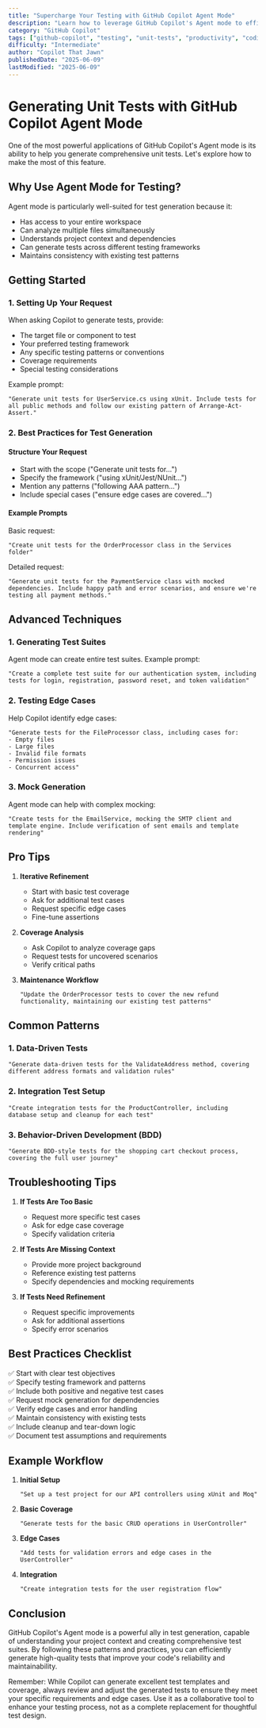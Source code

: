 ```yaml
---
title: "Supercharge Your Testing with GitHub Copilot Agent Mode"
description: "Learn how to leverage GitHub Copilot's Agent mode to efficiently generate and maintain comprehensive unit tests"
category: "GitHub Copilot"
tags: ["github-copilot", "testing", "unit-tests", "productivity", "coding"]
difficulty: "Intermediate"
author: "Copilot That Jawn"
publishedDate: "2025-06-09"
lastModified: "2025-06-09"
---
```


# Generating Unit Tests with GitHub Copilot Agent Mode

One of the most powerful applications of GitHub Copilot's Agent mode is its ability to help you generate comprehensive unit tests. Let's explore how to make the most of this feature.

## Why Use Agent Mode for Testing?

Agent mode is particularly well-suited for test generation because it:
- Has access to your entire workspace
- Can analyze multiple files simultaneously
- Understands project context and dependencies
- Can generate tests across different testing frameworks
- Maintains consistency with existing test patterns

## Getting Started

### 1. Setting Up Your Request

When asking Copilot to generate tests, provide:

- The target file or component to test
- Your preferred testing framework
- Any specific testing patterns or conventions
- Coverage requirements
- Special testing considerations

Example prompt:
```
"Generate unit tests for UserService.cs using xUnit. Include tests for all public methods and follow our existing pattern of Arrange-Act-Assert."
```

### 2. Best Practices for Test Generation

#### Structure Your Request
- Start with the scope ("Generate unit tests for...")
- Specify the framework ("using xUnit/Jest/NUnit...")
- Mention any patterns ("following AAA pattern...")
- Include special cases ("ensure edge cases are covered...")

#### Example Prompts

Basic request:
```
"Create unit tests for the OrderProcessor class in the Services folder"
```

Detailed request:
```
"Generate unit tests for the PaymentService class with mocked dependencies. Include happy path and error scenarios, and ensure we're testing all payment methods."
```

## Advanced Techniques

### 1. Generating Test Suites

Agent mode can create entire test suites. Example prompt:
```
"Create a complete test suite for our authentication system, including tests for login, registration, password reset, and token validation"
```

### 2. Testing Edge Cases

Help Copilot identify edge cases:
```
"Generate tests for the FileProcessor class, including cases for:
- Empty files
- Large files
- Invalid file formats
- Permission issues
- Concurrent access"
```

### 3. Mock Generation

Agent mode can help with complex mocking:
```
"Create tests for the EmailService, mocking the SMTP client and template engine. Include verification of sent emails and template rendering"
```

## Pro Tips

1. **Iterative Refinement**
   - Start with basic test coverage
   - Ask for additional test cases
   - Request specific edge cases
   - Fine-tune assertions

2. **Coverage Analysis**
   - Ask Copilot to analyze coverage gaps
   - Request tests for uncovered scenarios
   - Verify critical paths

3. **Maintenance Workflow**
   ```
   "Update the OrderProcessor tests to cover the new refund functionality, maintaining our existing test patterns"
   ```

## Common Patterns

### 1. Data-Driven Tests

```
"Generate data-driven tests for the ValidateAddress method, covering different address formats and validation rules"
```

### 2. Integration Test Setup

```
"Create integration tests for the ProductController, including database setup and cleanup for each test"
```

### 3. Behavior-Driven Development (BDD)

```
"Generate BDD-style tests for the shopping cart checkout process, covering the full user journey"
```

## Troubleshooting Tips

1. **If Tests Are Too Basic**
   - Request more specific test cases
   - Ask for edge case coverage
   - Specify validation criteria

2. **If Tests Are Missing Context**
   - Provide more project background
   - Reference existing test patterns
   - Specify dependencies and mocking requirements

3. **If Tests Need Refinement**
   - Request specific improvements
   - Ask for additional assertions
   - Specify error scenarios

## Best Practices Checklist

✅ Start with clear test objectives  
✅ Specify testing framework and patterns  
✅ Include both positive and negative test cases  
✅ Request mock generation for dependencies  
✅ Verify edge cases and error handling  
✅ Maintain consistency with existing tests  
✅ Include cleanup and tear-down logic  
✅ Document test assumptions and requirements

## Example Workflow

1. **Initial Setup**
   ```
   "Set up a test project for our API controllers using xUnit and Moq"
   ```

2. **Basic Coverage**
   ```
   "Generate tests for the basic CRUD operations in UserController"
   ```

3. **Edge Cases**
   ```
   "Add tests for validation errors and edge cases in the UserController"
   ```

4. **Integration**
   ```
   "Create integration tests for the user registration flow"
   ```

## Conclusion

GitHub Copilot's Agent mode is a powerful ally in test generation, capable of understanding your project context and creating comprehensive test suites. By following these patterns and practices, you can efficiently generate high-quality tests that improve your code's reliability and maintainability.

Remember: While Copilot can generate excellent test templates and coverage, always review and adjust the generated tests to ensure they meet your specific requirements and edge cases. Use it as a collaborative tool to enhance your testing process, not as a complete replacement for thoughtful test design.
